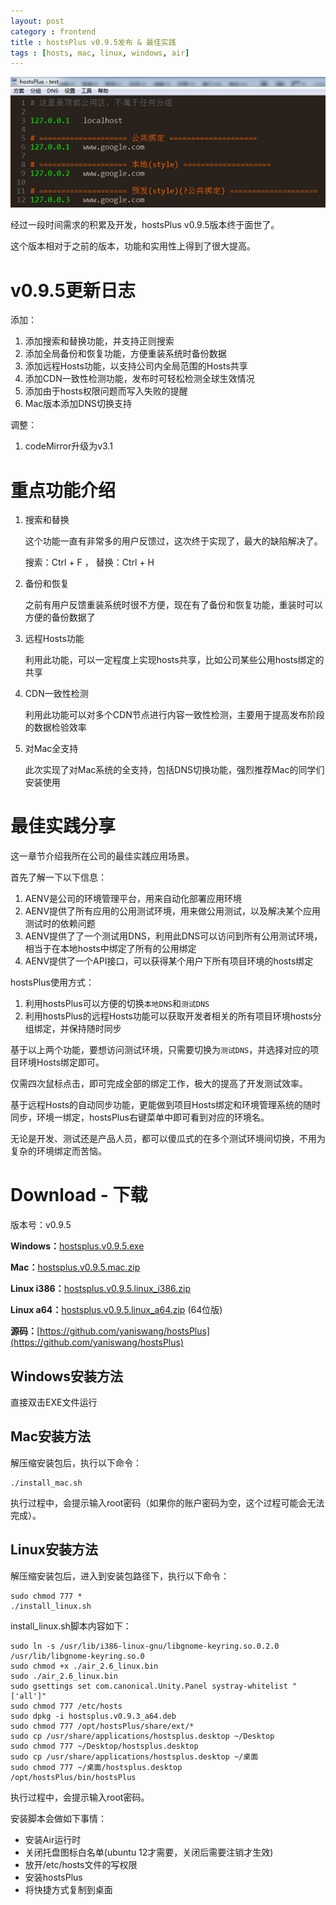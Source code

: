 ```yaml
---
layout: post
category : frontend
title : hostsPlus v0.9.5发布 & 最佳实践
tags : [hosts, mac, linux, windows, air]
---
```


![hostsPlus](/images/hostsplus.png)

经过一段时间需求的积累及开发，hostsPlus v0.9.5版本终于面世了。

这个版本相对于之前的版本，功能和实用性上得到了很大提高。

v0.9.5更新日志
=====================

添加：

1. 添加搜索和替换功能，并支持正则搜索
2. 添加全局备份和恢复功能，方便重装系统时备份数据
3. 添加远程Hosts功能，以支持公司内全局范围的Hosts共享
4. 添加CDN一致性检测功能，发布时可轻松检测全球生效情况
5. 添加由于hosts权限问题而写入失败的提醒
6. Mac版本添加DNS切换支持

调整：

1. codeMirror升级为v3.1

重点功能介绍
=====================

1. 搜索和替换

    这个功能一直有非常多的用户反馈过，这次终于实现了，最大的缺陷解决了。

    搜索：Ctrl + F ， 替换：Ctrl + H

2. 备份和恢复

    之前有用户反馈重装系统时很不方便，现在有了备份和恢复功能，重装时可以方便的备份数据了

3. 远程Hosts功能

    利用此功能，可以一定程度上实现hosts共享，比如公司某些公用hosts绑定的共享

4. CDN一致性检测

    利用此功能可以对多个CDN节点进行内容一致性检测，主要用于提高发布阶段的数据检验效率

5. 对Mac全支持

    此次实现了对Mac系统的全支持，包括DNS切换功能，强烈推荐Mac的同学们安装使用

最佳实践分享
========================

这一章节介绍我所在公司的最佳实践应用场景。

首先了解一下以下信息：

1. AENV是公司的环境管理平台，用来自动化部署应用环境
2. AENV提供了所有应用的公用测试环境，用来做公用测试，以及解决某个应用测试时的依赖问题
3. AENV提供了了一个测试用DNS，利用此DNS可以访问到所有公用测试环境，相当于在本地hosts中绑定了所有的公用绑定
4. AENV提供了一个API接口，可以获得某个用户下所有项目环境的hosts绑定

hostsPlus使用方式：

1. 利用hostsPlus可以方便的切换`本地DNS`和`测试DNS`
2. 利用hostsPlus的远程Hosts功能可以获取开发者相关的所有项目环境hosts分组绑定，并保持随时同步

基于以上两个功能，要想访问测试环境，只需要切换为`测试DNS`，并选择对应的项目环境Hosts绑定即可。

仅需四次鼠标点击，即可完成全部的绑定工作，极大的提高了开发测试效率。

基于远程Hosts的自动同步功能，更能做到项目Hosts绑定和环境管理系统的随时同步，环境一绑定，hostsPlus右键菜单中即可看到对应的环境名。

无论是开发、测试还是产品人员，都可以傻瓜式的在多个测试环境间切换，不用为复杂的环境绑定而苦恼。

Download - 下载
========================

版本号：v0.9.5

**Windows：**[hostsplus.v0.9.5.exe](http://hostsplus.googlecode.com/files/hostsplus.v0.9.5.exe)

**Mac：**[hostsplus.v0.9.5.mac.zip](http://hostsplus.googlecode.com/files/hostsplus.v0.9.5.mac.zip)

**Linux i386：**[hostsplus.v0.9.5.linux_i386.zip](http://hostsplus.googlecode.com/files/hostsplus.v0.9.5.linux_i386.zip)

**Linux a64：**[hostsplus.v0.9.5.linux_a64.zip](http://hostsplus.googlecode.com/files/hostsplus.v0.9.5.linux_a64.zip) (64位版)

**源码：**[https://github.com/yaniswang/hostsPlus](https://github.com/yaniswang/hostsPlus)

Windows安装方法
-------------------------

直接双击EXE文件运行

Mac安装方法
-------------------------

解压缩安装包后，执行以下命令：

    ./install_mac.sh
    
执行过程中，会提示输入root密码（如果你的账户密码为空，这个过程可能会无法完成）。


Linux安装方法
-------------------------

解压缩安装包后，进入到安装包路径下，执行以下命令：

    sudo chmod 777 *
    ./install_linux.sh

install_linux.sh脚本内容如下：

    sudo ln -s /usr/lib/i386-linux-gnu/libgnome-keyring.so.0.2.0 /usr/lib/libgnome-keyring.so.0
    sudo chmod +x ./air_2.6_linux.bin
    sudo ./air_2.6_linux.bin
    sudo gsettings set com.canonical.Unity.Panel systray-whitelist "['all']"
    sudo chmod 777 /etc/hosts
    sudo dpkg -i hostsplus.v0.9.3_a64.deb
    sudo chmod 777 /opt/hostsPlus/share/ext/*
    sudo cp /usr/share/applications/hostsplus.desktop ~/Desktop
    sudo chmod 777 ~/Desktop/hostsplus.desktop
    sudo cp /usr/share/applications/hostsplus.desktop ~/桌面
    sudo chmod 777 ~/桌面/hostsplus.desktop
    /opt/hostsPlus/bin/hostsPlus
    
执行过程中，会提示输入root密码。

安装脚本会做如下事情：

* 安装Air运行时
* 关闭托盘图标白名单(ubuntu 12才需要，关闭后需要注销才生效)
* 放开/etc/hosts文件的写权限
* 安装hostsPlus
* 将快捷方式复制到桌面

